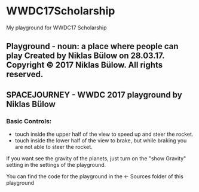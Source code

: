 # WWDC17Scholarship
My playground for WWDC17 Scholarship

Playground - noun: a place where people can play
Created by Niklas Bülow on 28.03.17.
Copyright © 2017 Niklas Bülow. All rights reserved.
---
 
## SPACEJOURNEY - WWDC 2017 playground by Niklas Bülow

### Basic Controls:
 
 * touch inside the upper half of the view to speed up and steer the rocket.
 * touch inside the lower half of the view to brake, but while braking you are not able to steer the rocket.
 
 If you want see the gravity of the planets, just turn on the "show Gravity" setting in the settings of the playground.
 
 You can find the code for the playground in the <- Sources folder of this playground
 
